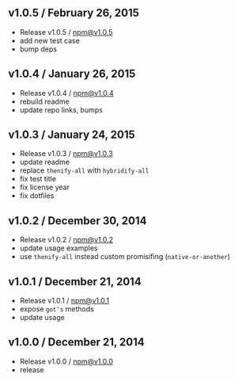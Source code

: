 

## v1.0.5 / February 26, 2015
- Release v1.0.5 / npm@v1.0.5
- add new test case
- bump deps

## v1.0.4 / January 26, 2015
- Release v1.0.4 / npm@v1.0.4
- rebuild readme
- update repo links, bumps

## v1.0.3 / January 24, 2015
- Release v1.0.3 / npm@v1.0.3
- update readme
- replace `thenify-all` with `hybridify-all`
- fix test title
- fix license year
- fix dotfiles

## v1.0.2 / December 30, 2014
- Release v1.0.2 / npm@v1.0.2
- update usage examples
- use `thenify-all` instead custom promisifing (`native-or-another`)

## v1.0.1 / December 21, 2014
- Release v1.0.1 / npm@v1.0.1
- expose `got's` methods
- update usage

## v1.0.0 / December 21, 2014
- Release v1.0.0 / npm@v1.0.0
- release